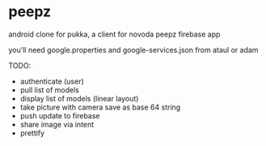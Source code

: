 peepz
=====
android clone for pukka, a client for novoda peepz firebase app

you'll need google.properties and google-services.json from ataul or adam

TODO:

- authenticate (user)
- pull list of models
- display list of models (linear layout)
- take picture with camera save as base 64 string
- push update to firebase
- share image via intent
- prettify


